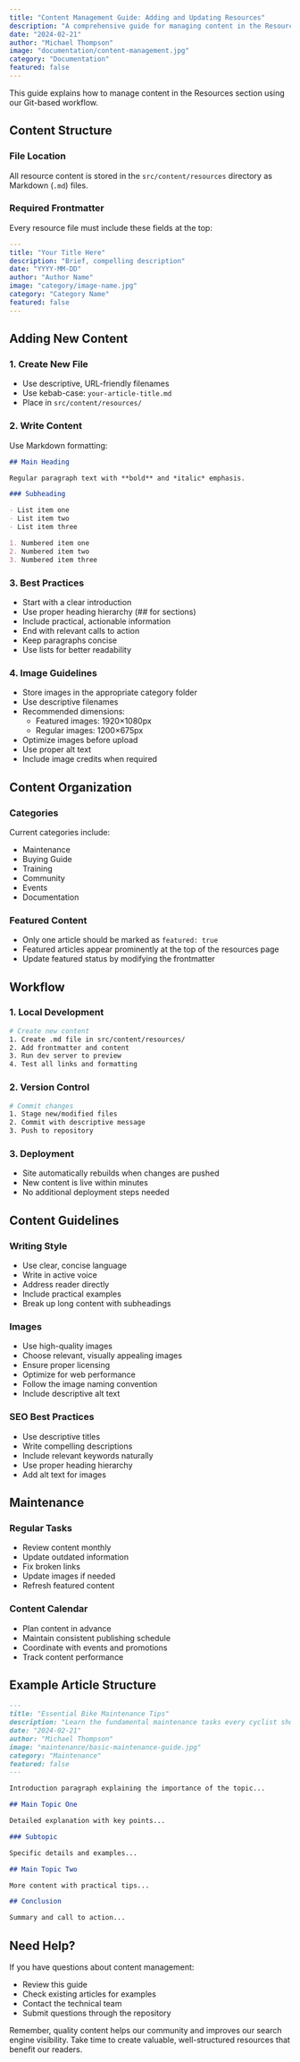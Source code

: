 ```yaml
---
title: "Content Management Guide: Adding and Updating Resources"
description: "A comprehensive guide for managing content in the Resources section using Git-based workflow."
date: "2024-02-21"
author: "Michael Thompson"
image: "documentation/content-management.jpg"
category: "Documentation"
featured: false
---
```


This guide explains how to manage content in the Resources section using our Git-based workflow.

## Content Structure

### File Location
All resource content is stored in the `src/content/resources` directory as Markdown (`.md`) files.

### Required Frontmatter
Every resource file must include these fields at the top:

```yaml
---
title: "Your Title Here"
description: "Brief, compelling description"
date: "YYYY-MM-DD"
author: "Author Name"
image: "category/image-name.jpg"
category: "Category Name"
featured: false
---
```

## Adding New Content

### 1. Create New File
- Use descriptive, URL-friendly filenames
- Use kebab-case: `your-article-title.md`
- Place in `src/content/resources/`

### 2. Write Content
Use Markdown formatting:
```markdown
## Main Heading

Regular paragraph text with **bold** and *italic* emphasis.

### Subheading

- List item one
- List item two
- List item three

1. Numbered item one
2. Numbered item two
3. Numbered item three
```

### 3. Best Practices
- Start with a clear introduction
- Use proper heading hierarchy (## for sections)
- Include practical, actionable information
- End with relevant calls to action
- Keep paragraphs concise
- Use lists for better readability

### 4. Image Guidelines
- Store images in the appropriate category folder
- Use descriptive filenames
- Recommended dimensions:
  - Featured images: 1920×1080px
  - Regular images: 1200×675px
- Optimize images before upload
- Use proper alt text
- Include image credits when required

## Content Organization

### Categories
Current categories include:
- Maintenance
- Buying Guide
- Training
- Community
- Events
- Documentation

### Featured Content
- Only one article should be marked as `featured: true`
- Featured articles appear prominently at the top of the resources page
- Update featured status by modifying the frontmatter

## Workflow

### 1. Local Development
```bash
# Create new content
1. Create .md file in src/content/resources/
2. Add frontmatter and content
3. Run dev server to preview
4. Test all links and formatting
```

### 2. Version Control
```bash
# Commit changes
1. Stage new/modified files
2. Commit with descriptive message
3. Push to repository
```

### 3. Deployment
- Site automatically rebuilds when changes are pushed
- New content is live within minutes
- No additional deployment steps needed

## Content Guidelines

### Writing Style
- Use clear, concise language
- Write in active voice
- Address reader directly
- Include practical examples
- Break up long content with subheadings

### Images
- Use high-quality images
- Choose relevant, visually appealing images
- Ensure proper licensing
- Optimize for web performance
- Follow the image naming convention
- Include descriptive alt text

### SEO Best Practices
- Use descriptive titles
- Write compelling descriptions
- Include relevant keywords naturally
- Use proper heading hierarchy
- Add alt text for images

## Maintenance

### Regular Tasks
- Review content monthly
- Update outdated information
- Fix broken links
- Update images if needed
- Refresh featured content

### Content Calendar
- Plan content in advance
- Maintain consistent publishing schedule
- Coordinate with events and promotions
- Track content performance

## Example Article Structure

```markdown
---
title: "Essential Bike Maintenance Tips"
description: "Learn the fundamental maintenance tasks every cyclist should know"
date: "2024-02-21"
author: "Michael Thompson"
image: "maintenance/basic-maintenance-guide.jpg"
category: "Maintenance"
featured: false
---

Introduction paragraph explaining the importance of the topic...

## Main Topic One

Detailed explanation with key points...

### Subtopic

Specific details and examples...

## Main Topic Two

More content with practical tips...

## Conclusion

Summary and call to action...
```

## Need Help?

If you have questions about content management:
- Review this guide
- Check existing articles for examples
- Contact the technical team
- Submit questions through the repository

Remember, quality content helps our community and improves our search engine visibility. Take time to create valuable, well-structured resources that benefit our readers.